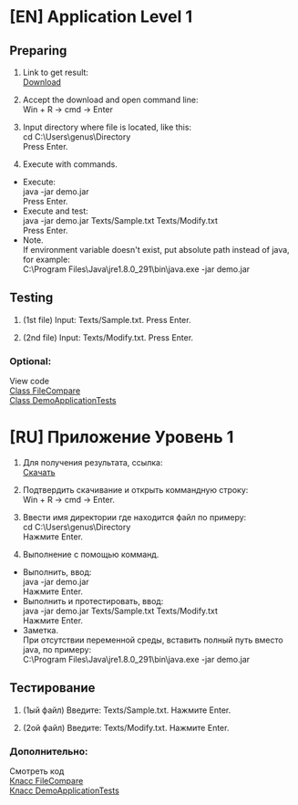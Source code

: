 # [EN] Application Level 1
## Preparing

1. Link to get result:  
[Download](https://github.com/Alexxx180/Genus/raw/main/Result/demo.jar)

2. Accept the download and open command line:  
Win + R -> cmd -> Enter

3. Input directory where file is located, like this:  
cd C:\Users\genus\Directory  
Press Enter.

4. Execute with commands.  
  
* Execute:  
java -jar demo.jar  
Press Enter.  
* Execute and test:  
java -jar demo.jar Texts/Sample.txt Texts/Modify.txt  
Press Enter.  
* Note.  
If environment variable doesn't exist, put absolute path instead of java, for example:  
C:\Program Files\Java\jre1.8.0_291\bin\java.exe -jar demo.jar

## Testing

1. (1st file) Input: Texts/Sample.txt. Press Enter.

2. (2nd file) Input: Texts/Modify.txt. Press Enter.

### Optional:  
View code  
[Class FileCompare](https://github.com/Alexxx180/Genus/blob/main/Maven/demo/src/main/java/compare/FileCompare.java)  
[Class DemoApplicationTests](https://github.com/Alexxx180/Genus/blob/main/Maven/demo/src/test/java/com/example/demo/DemoApplicationTests.java)

# [RU] Приложение Уровень 1

1. Для получения результата, ссылка:  
[Скачать](https://github.com/Alexxx180/Genus/raw/main/Result/demo.jar)

2. Подтвердить скачивание и открыть коммандную строку:  
Win + R -> cmd -> Enter.

3. Ввести имя директории где находится файл по примеру:  
cd C:\Users\genus\Directory  
Нажмите Enter.

4. Выполнение с помощью комманд.  
  
* Выполнить, ввод:  
java -jar demo.jar  
Нажмите Enter.  
* Выполнить и протестировать, ввод:  
java -jar demo.jar Texts/Sample.txt Texts/Modify.txt  
Нажмите Enter.  
* Заметка.  
При отсутствии переменной среды, вставить полный путь вместо java, по примеру:  
C:\Program Files\Java\jre1.8.0_291\bin\java.exe -jar demo.jar

## Тестирование

1. (1ый файл) Введите: Texts/Sample.txt. Нажмите Enter.

2. (2ой файл) Введите: Texts/Modify.txt. Нажмите Enter.

### Дополнительно:  
Смотреть код  
[Класс FileCompare](https://github.com/Alexxx180/Genus/blob/main/Maven/demo/src/main/java/compare/FileCompare.java)  
[Класс DemoApplicationTests](https://github.com/Alexxx180/Genus/blob/main/Maven/demo/src/test/java/com/example/demo/DemoApplicationTests.java)